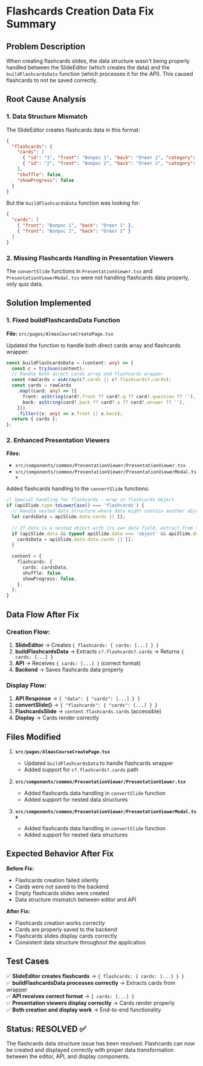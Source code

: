# Flashcards Creation Data Fix Summary

## Problem Description
When creating flashcards slides, the data structure wasn't being properly handled between the SlideEditor (which creates the data) and the `buildFlashcardsData` function (which processes it for the API). This caused flashcards to not be saved correctly.

## Root Cause Analysis

### 1. Data Structure Mismatch
The SlideEditor creates flashcards data in this format:
```json
{
  "flashcards": {
    "cards": [
      { "id": "1", "front": "Вопрос 1", "back": "Ответ 1", "category": "Общее", "difficulty": "Легко" },
      { "id": "2", "front": "Вопрос 2", "back": "Ответ 2", "category": "Общее", "difficulty": "Легко" }
    ],
    "shuffle": false,
    "showProgress": false
  }
}
```

But the `buildFlashcardsData` function was looking for:
```json
{
  "cards": [
    { "front": "Вопрос 1", "back": "Ответ 1" },
    { "front": "Вопрос 2", "back": "Ответ 2" }
  ]
}
```

### 2. Missing Flashcards Handling in Presentation Viewers
The `convertSlide` functions in `PresentationViewer.tsx` and `PresentationViewerModal.tsx` were not handling flashcards data properly, only quiz data.

## Solution Implemented

### 1. Fixed buildFlashcardsData Function
**File:** `src/pages/AlmasCourseCreatePage.tsx`

Updated the function to handle both direct cards array and flashcards wrapper:

```typescript
const buildFlashcardsData = (content: any) => {
  const c = tryJson(content);
  // Handle both direct cards array and flashcards wrapper
  const rawCards = asArray(c?.cards || c?.flashcards?.cards);
  const cards = rawCards
    .map((card: any) => ({
      front: asString(card?.front ?? card?.q ?? card?.question ?? ''),
      back: asString(card?.back ?? card?.a ?? card?.answer ?? ''),
    }))
    .filter((x: any) => x.front || x.back);
  return { cards };
};
```

### 2. Enhanced Presentation Viewers
**Files:** 
- `src/components/common/PresentationViewer/PresentationViewer.tsx`
- `src/components/common/PresentationViewer/PresentationViewerModal.tsx`

Added flashcards handling to the `convertSlide` functions:

```typescript
// Special handling for flashcards - wrap in flashcards object
if (apiSlide.type.toLowerCase() === 'flashcards') {
  // Handle nested data structure where data might contain another object
  let cardsData = apiSlide.data.cards || [];
  
  // If data is a nested object with its own data field, extract from there
  if (apiSlide.data && typeof apiSlide.data === 'object' && apiSlide.data.data) {
    cardsData = apiSlide.data.data.cards || [];
  }
  
  content = {
    flashcards: {
      cards: cardsData,
      shuffle: false,
      showProgress: false,
    },
  };
}
```

## Data Flow After Fix

### Creation Flow:
1. **SlideEditor** → Creates `{ flashcards: { cards: [...] } }`
2. **buildFlashcardsData** → Extracts `c?.flashcards?.cards` → Returns `{ cards: [...] }`
3. **API** → Receives `{ cards: [...] }` (correct format)
4. **Backend** → Saves flashcards data properly

### Display Flow:
1. **API Response** → `{ "data": { "cards": [...] } }`
2. **convertSlide()** → `{ "flashcards": { "cards": [...] } }`
3. **FlashcardsSlide** → `content.flashcards.cards` (accessible)
4. **Display** → Cards render correctly

## Files Modified

1. **`src/pages/AlmasCourseCreatePage.tsx`**
   - Updated `buildFlashcardsData` to handle flashcards wrapper
   - Added support for `c?.flashcards?.cards` path

2. **`src/components/common/PresentationViewer/PresentationViewer.tsx`**
   - Added flashcards data handling in `convertSlide` function
   - Added support for nested data structures

3. **`src/components/common/PresentationViewer/PresentationViewerModal.tsx`**
   - Added flashcards data handling in `convertSlide` function
   - Added support for nested data structures

## Expected Behavior After Fix

**Before Fix:**
- Flashcards creation failed silently
- Cards were not saved to the backend
- Empty flashcards slides were created
- Data structure mismatch between editor and API

**After Fix:**
- Flashcards creation works correctly
- Cards are properly saved to the backend
- Flashcards slides display cards correctly
- Consistent data structure throughout the application

## Test Cases

✅ **SlideEditor creates flashcards** → `{ flashcards: { cards: [...] } }`  
✅ **buildFlashcardsData processes correctly** → Extracts cards from wrapper  
✅ **API receives correct format** → `{ cards: [...] }`  
✅ **Presentation viewers display correctly** → Cards render properly  
✅ **Both creation and display work** → End-to-end functionality  

## Status: RESOLVED ✅

The flashcards data structure issue has been resolved. Flashcards can now be created and displayed correctly with proper data transformation between the editor, API, and display components.
